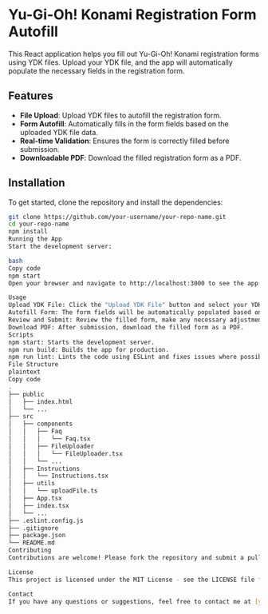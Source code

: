 # Yu-Gi-Oh! Konami Registration Form Autofill

This React application helps you fill out Yu-Gi-Oh! Konami registration forms using YDK files. Upload your YDK file, and the app will automatically populate the necessary fields in the registration form.

## Features

- **File Upload**: Upload YDK files to autofill the registration form.
- **Form Autofill**: Automatically fills in the form fields based on the uploaded YDK file data.
- **Real-time Validation**: Ensures the form is correctly filled before submission.
- **Downloadable PDF**: Download the filled registration form as a PDF.

## Installation

To get started, clone the repository and install the dependencies:

```bash
git clone https://github.com/your-username/your-repo-name.git
cd your-repo-name
npm install
Running the App
Start the development server:

bash
Copy code
npm start
Open your browser and navigate to http://localhost:3000 to see the app in action.

Usage
Upload YDK File: Click the "Upload YDK File" button and select your YDK file.
Autofill Form: The form fields will be automatically populated based on the YDK file data.
Review and Submit: Review the filled form, make any necessary adjustments, and submit.
Download PDF: After submission, download the filled form as a PDF.
Scripts
npm start: Starts the development server.
npm run build: Builds the app for production.
npm run lint: Lints the code using ESLint and fixes issues where possible.
File Structure
plaintext
Copy code
.
├── public
│   ├── index.html
│   └── ...
├── src
│   ├── components
│   │   ├── Faq
│   │   │   └── Faq.tsx
│   │   ├── FileUploader
│   │   │   └── FileUploader.tsx
│   │   └── ...
│   ├── Instructions
│   │   └── Instructions.tsx
│   ├── utils
│   │   └── uploadFile.ts
│   ├── App.tsx
│   ├── index.tsx
│   └── ...
├── .eslint.config.js
├── .gitignore
├── package.json
└── README.md
Contributing
Contributions are welcome! Please fork the repository and submit a pull request with your changes. For major changes, please open an issue first to discuss what you would like to change.

License
This project is licensed under the MIT License - see the LICENSE file for details.

Contact
If you have any questions or suggestions, feel free to contact me at [your-email@example.com].